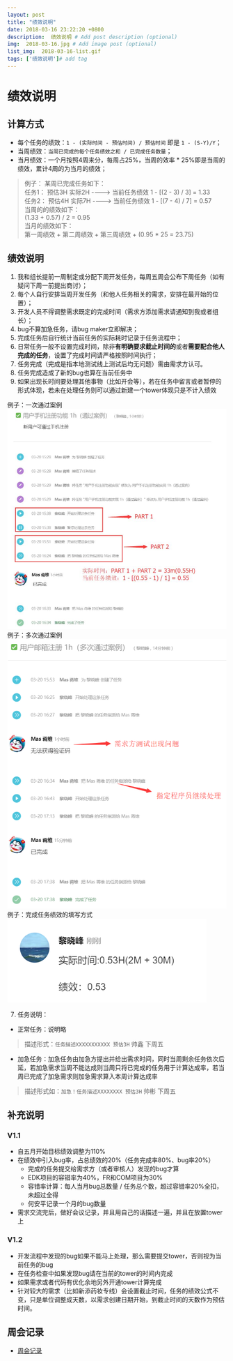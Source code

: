 ```yaml
---
layout: post
title: "绩效说明"
date: 2018-03-16 23:22:20 +0800
description:  绩效说明 # Add post description (optional)
img:  2018-03-16.jpg # Add image post (optional)
list_img:  2018-03-16-list.gif
tags: ['绩效说明']# add tag
---
```

# 绩效说明

## 计算方式


* 每个任务的绩效：`1 - (实际时间 - 预估时间) / 预估时间` 即是 `1 - (S-Y)/Y`；
* 当周绩效：`当周已完成的每个任务绩效之和 / 已完成任务数量`；
* 当月绩效：一个月按照4周来分，每周占25%，当周的效率 * 25%即是当周的绩效，累计4周的为当月的绩效；
> 例子：
某周已完成任务如下：<br>
    任务1： 预估3H 实际2H ----> 当前任务绩效 1 - [(2 - 3) / 3] = 1.33<br>
    任务2： 预估4H 实际7H ----> 当前任务绩效 1 - [(7 - 4) / 7] = 0.57<br>
当周的的绩效如下：<br>
    (1.33 + 0.57) / 2 = 0.95<br>
当月的绩效如下：<br>
    第一周绩效 + 第二周绩效 + 第三周绩效 + (0.95 * 25 = 23.75)<br>


## 绩效说明
1. 我和组长提前一周制定或分配下周开发任务，每周五周会公布下周任务（如有疑问下周一前提出商讨）；
3. 每个人自行安排当周开发任务（和他人任务相关的需求，安排在最开始的位置）；
6. 开发人员不得调整需求既定的完成时间（需求方添加需求请通知到我或者组长）；
4. bug不算加急任务，请bug maker立即解决；
8. 完成任务后自行统计当前任务的实际耗时记录于任务流程中；
9. 日常任务一般不设置完成时间，除非**有明确要求截止时间的**或者**需要配合他人完成的任务**，设置了完成时间请严格按照时间执行；
8. 任务完成（<span class="red">完成是指本地测试线上测试后均无问题</span>）需由需求方认可。
10. 任务完成造成了新的bug也算在当前任务中
11. 如果出现长时间要处理其他事物（比如开会等），若在任务中留言或者暂停的形式体现，若未在处理任务则可以通过新建一个tower体现只是不计入绩效
>
例子：一次通过案例<br>
<img src="../assets/attchment/2018-03-16/task_pass_by_1.jpg" alt="task" /><br>
例子：多次通过案例<br>
<img src="../assets/attchment/2018-03-16/task_pass_by_more.jpg" alt="task" /><br>
例子：完成任务绩效的填写方式<br>
<img src="../assets/attchment/2018-03-16/task_performance.png" alt="task" />

7. 任务说明：
* 正常任务：说明略
> 描述形式：`任务描述XXXXXXXXXXX 预估3H` 帅鑫 下周五
* 加急任务：加急任务由加急方提出并给出需求时间，同时当周剩余任务依次后延，若加急需求当周不能达成则当周只将已完成的任务用于计算达成率，若当周已完成了加急需求则加急需求算入本周计算达成率
> 描述形式如：`加急！任务描述XXXXXXXX 预估3H` 帅彬 下周五

## 补充说明
### **V1.1**
* 自五月开始目标绩效调整为110%
* 在绩效中引入bug率，占总绩效的20%（任务完成率80%、bug率20%）
	* 完成的任务提交给需求方（或者审核人）发现的bug才算
	* EDK项目的容错率为40%，FR和COM项目为30%
	* 容错率计算：每人当月bug总数量 / 任务总个数，超过容错率20%全扣，未超过全得
	* 何安平记录一个月的bug数量
* 需求交流完后，做好会议记录，并且用自己的话描述一遍，并且在放置tower上

### **V1.2**
* 开发流程中发现的bug如果不能马上处理，那么需要提交tower，否则视为当前任务的bug
* 在任务检查中如果发现bug请在当前的tower的时间内完成
* 如果需求或者代码有优化余地另外开通tower计算完成
* 针对较大的需求（比如新添药妆专线）会设置截止时间，任务的绩效公式不变，只是单位调整成天数，以需求创建日期开始，到截止时间的天数作为预估时间。




## 周会记录
* <a href="../assets/attchment/2018-03-16/mk_content.docx" download="周会记录.docx">周会记录</a>






